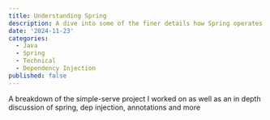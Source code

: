```yaml
---
title: Understanding Spring
description: A dive into some of the finer details how Spring operates
date: '2024-11-23'
categories:
  - Java
  - Spring
  - Technical
  - Dependency Injection
published: false
---
```


A breakdown of the simple-serve project I worked on as well as an in depth discussion of spring, dep injection, annotations and more